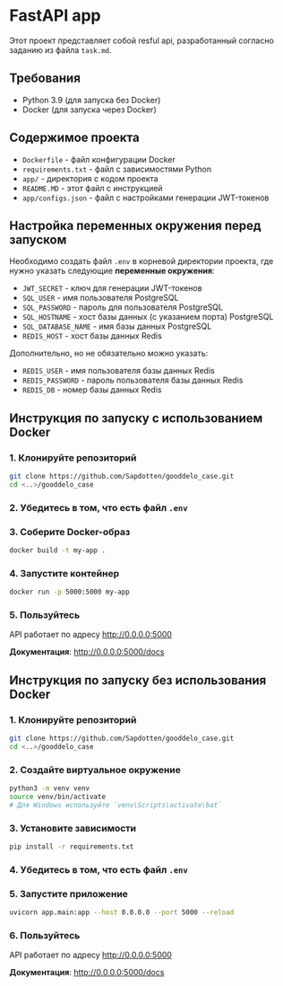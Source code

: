 # FastAPI app
Этот проект представляет собой resful api, разработанный согласно заданию из файла  `task.md`.

## Требования
* Python 3.9 (для запуска без Docker)
* Docker (для запуска через Docker)

## Содержимое проекта
* `Dockerfile` - файл конфигурации Docker
* `requirements.txt` - файл с зависимостями Python
* `app/` - директория с кодом проекта
* `README.MD` - этот файл с инструкцией
* `app/configs.json` - файл с настройками генерации JWT-токенов

## Настройка переменных окружения перед запуском

Необходимо создать файл `.env` в корневой директории проекта, где нужно указать следующие **переменные окружения**:

* `JWT_SECRET` - ключ для генерации JWT-токенов
* `SQL_USER` - имя пользователя PostgreSQL
* `SQL_PASSWORD` - пароль для пользователя PostgreSQL
* `SQL_HOSTNAME` - хост базы данных (с указанием порта) PostgreSQL
* `SQL_DATABASE_NAME` - имя базы данных PostgreSQL
* `REDIS_HOST` - хост базы данных Redis

Дополнительно, но не обязательно можно указать:
* `REDIS_USER` - имя пользователя базы данных Redis
* `REDIS_PASSWORD` - пароль пользователя базы данных Redis
* `REDIS_DB` - номер базы данных Redis

## Инструкция по запуску с использованием Docker
### 1. Клонируйте репозиторий

```bash
git clone https://github.com/Sapdotten/gooddelo_case.git
cd <..>/gooddelo_case
```

### 2. Убедитесь в том, что есть файл `.env`

### 3. Соберите Docker-образ
```bash
docker build -t my-app .
```

### 4. Запустите контейнер
```bash
docker run -p 5000:5000 my-app
```

### 5. Пользуйтесь

API работает по адресу http://0.0.0.0:5000

**Документация**: http://0.0.0.0:5000/docs

## Инструкция по запуску **без** использования Docker
### 1. Клонируйте репозиторий

```bash
git clone https://github.com/Sapdotten/gooddelo_case.git
cd <..>/gooddelo_case
```

### 2. Создайте виртуальное окружение

```bash
python3 -m venv venv
source venv/bin/activate  
# Для Windows используйте `venv\Scripts\activate\bat`
```

### 3. Установите зависимости

```bash
pip install -r requirements.txt
```

### 4. Убедитесь в том, что есть файл `.env`

### 5. Запустите приложение
```bash
uvicorn app.main:app --host 0.0.0.0 --port 5000 --reload
```


### 6. Пользуйтесь

API работает по адресу http://0.0.0.0:5000

**Документация**: http://0.0.0.0:5000/docs

